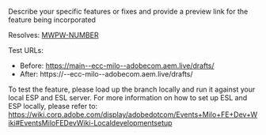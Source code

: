 Describe your specific features or fixes and provide a preview link for the feature being incorporated

Resolves: [MWPW-NUMBER](https://jira.corp.adobe.com/browse/MWPW-NUMBER)

Test URLs:
- Before: https://main--ecc-milo--adobecom.aem.live/drafts/
- After: https://<branch>--ecc-milo--adobecom.aem.live/drafts/

To test the feature, please load up the branch locally and run it against your local ESP and ESL server.
For more information on how to set up ESL and ESP locally, please refer to: https://wiki.corp.adobe.com/display/adobedotcom/Events+Milo+FE+Dev+Wiki#EventsMiloFEDevWiki-Localdevelopmentsetup
